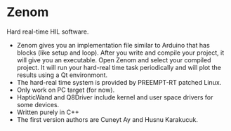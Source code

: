 # Zenom
Hard real-time HIL software.
* Zenom gives you an implementation file similar to Arduino that has blocks (like setup and loop).  After you write and compile your project, it will give you an executable. Open Zenom and select your compiled project. It will run your hard-real time task periodically and will plot the results using a Qt environmont.
* The hard-real time system is provided by PREEMPT-RT patched Linux.
* Only work on PC target (for now).
* HapticWand and Q8Driver include kernel and user space drivers for some devices.
* Written purely in C++
* The first version authors are Cuneyt Ay and Husnu Karakucuk.

